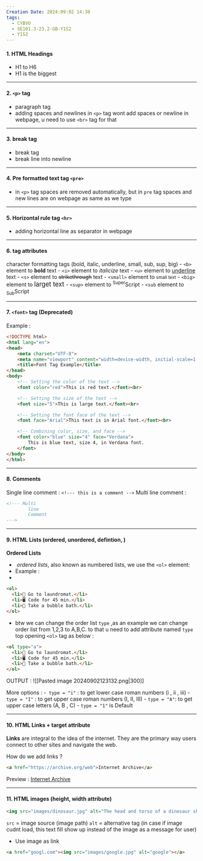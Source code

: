 ```yaml
---
Creation Date: 2024:09:02 14:38
tags:
  - CYBVU
  - SE101.3-23.2-GB-Y1S2
  - Y1S2
---
```


#### 1. HTML Headings
- H1 to H6
- H1 is the biggest 
---
#### 2. `<p>` tag
- paragraph tag
- adding spaces and newlines in `<p>` tag wont add spaces or newline in webpage, u need to use `<br>` tag for that
---
#### 3. break tag
- break tag
- break line into newline 
---
#### 4. Pre formatted text tag `<pre>`
- in `<p>` tag spaces are removed automatically, but in `pre` tag spaces and new lines are on webpage as same as we type
---
#### 5. Horizontal rule tag `<hr>`
- adding horizontal line as separator in webpage
---
#### 6. tag attributes
 character formatting tags (bold, italic, underline, small, sub, sup, big)
	- `<b>` element to **bold** text
	- `<i>` element to *italicize* text
	- `<u>` element to <u>underline</u> text
	- `<s>` element to <s>strikethrough</s> text
	- `<small>` element to <small> small text</small>
	- `<big>` element to <big> larget text </big>
	- `<sup>` element to <sup>Super</sup>Script
	- `<sub` element to <sub>Sub</sub>Script
	
---
#### 7. `<font>` tag (Deprecated)
Example :
```html
<!DOCTYPE html>
<html lang="en">
<head>
    <meta charset="UTF-8">
    <meta name="viewport" content="width=device-width, initial-scale=1.0">
    <title>Font Tag Example</title>
</head>
<body>
    <!-- Setting the color of the text -->
    <font color="red">This is red text.</font><br>

    <!-- Setting the size of the text -->
    <font size="5">This is large text.</font><br>

    <!-- Setting the font face of the text -->
    <font face="Arial">This text is in Arial font.</font><br>

    <!-- Combining color, size, and face -->
    <font color="blue" size="4" face="Verdana">
        This is blue text, size 4, in Verdana font.
    </font>
</body>
</html>
```

---
#### 8. Comments
Single line comment :  `<!--- this is a comment -->`
Multi line comment : 
```html
<!--- Multi 
		line
		Comment
--->
```
---
#### 9. HTML Lists (ordered, unordered, defintion, )
**Ordered Lists**
-  *ordered lists*, also known as numbered lists, we use the `<ol>` element:
- Example :
- 
```html
<ol>
  <li>🧺 Go to laundromat.</li>
  <li>🖥 Code for 45 min.</li>
  <li>💅 Take a bubble bath.</li>
</ol>
```
- btw we can change the order list `type` ,as an example we can change order list from 1,2,3 to A,B,C. to that u need to add attribute named `type` top opening `<ol>` tag as below :
```html
<ol type="a">
  <li>🧺 Go to laundromat.</li>
  <li>🖥 Code for 45 min.</li>
  <li>💅 Take a bubble bath.</li>
</ol>
```

OUTPUT : 
![[Pasted image 20240902123132.png|300]]

More options : 
	-` type = "i"` : to get lower case roman numbers (i , ii , iii)
	- `type = "I"` : to get upper case roman numbers (I, II, III)
	- `type = "A"`: to get upper case letters (A, B , C)
	-  `type = "1"` is Default

---
#### 10. HTML Links + target attribute
**Links** are integral to the idea of the internet. They are the primary way users connect to other sites and navigate the web.

How do we add links ?
```html
<a href="https://archive.org/web">Internet Archive</a>
```
Preview : <a href="https://archive.org/web">Internet Archive</a>

---
#### 11. HTML images (height, width attribute)
```html
<img src="images/dinosaur.jpg" alt="The head and torso of a dinosaur skeleton; it has a large head with long sharp teeth" width="400" height="341" />
```

`src` = image source (image path)
`alt` = alternative tag (in case if image cudnt load, this text fill show up instead of the image as a message for user)

 - Use image as link
```html
<a href="googl.com"><img src="images/google.jpg" alt="google"></a>
```


